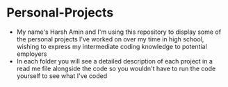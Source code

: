 # Personal-Projects
* My name's Harsh Amin and I'm using this repository to display some of the personal projects I've worked on over my time in high school, wishing to express my intermediate coding knowledge to potential employers
* In each folder you will see a detailed description of each project in a read me file alongside the code so you wouldn't have to run the code yourself to see what I've coded
